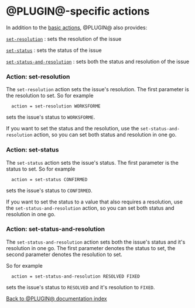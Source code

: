 @PLUGIN@-specific actions
=========================

In addition to the [basic actions][basic-actions], @PLUGIN@ also
provides:

[`set-resolution`][action-set-resolution]
: sets the resolution of the issue

[`set-status`][action-set-status]
: sets the status of the issue

[`set-status-and-resolution`][action-set-status-and-resolution]
: sets both the status and resolution of the issue

[basic-actions]: config-rulebase-common.md#actions

[action-set-resolution]: #action-set-resolution
### <a name="action-set-resolution">Action: set-resolution</a>

The `set-resolution` action sets the issue's resolution. The first
parameter is the resolution to set. So for example

```
  action = set-resolution WORKSFORME
```

sets the issue's status to `WORKSFORME`.

If you want to set the status and the resolution, use the
`set-status-and-resolution` action, so you can set both status and
resolution in one go.



[action-set-status]: #action-set-status
### <a name="action-set-status">Action: set-status</a>

The `set-status` action sets the issue's status. The first parameter
is the status to set. So for example

```
  action = set-status CONFIRMED
```

sets the issue's status to `CONFIRMED`.

If you want to set the status to a value that also requires a
resolution, use the `set-status-and-resolution` action, so you can set
both status and resolution in one go.



[action-set-status-and-resolution]: #action-set-status-and-resolution
### <a name="action-set-status-and-resolution">Action: set-status-and-resolution</a>

The `set-status-and-resolution` action sets both the issue's status
and it's resolution in one go. The first parameter denotes the status
to set, the second parameter denotes the resolution to set.

So for example

```
  action = set-status-and-resolution RESOLVED FIXED
```

sets the issue's status to `RESOLVED` and it's resolution to `FIXED`.



[Back to @PLUGIN@ documentation index][index]

[index]: index.html
